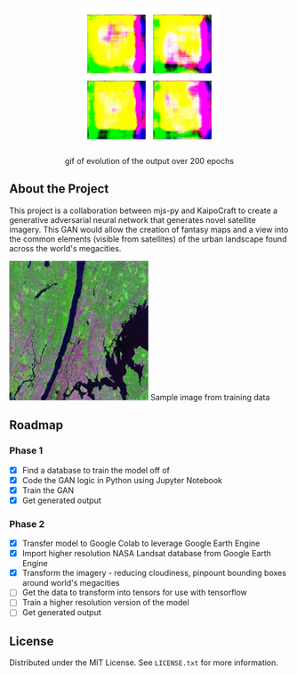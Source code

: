 <!-- mapGAN README -->
<div align="center">
  <a href="https://github.com/KaipoCraft/mapGAN">
    <img src="./images/generatedImagery.gif" alt="Logo" width="250" height="250">
  </a>

  <p align="center">gif of evolution of the output over 200 epochs</p>
</div>

## About the Project

This project is a collaboration between mjs-py and KaipoCraft to create a generative adversarial neural network that generates novel satellite imagery. This GAN would allow the creation of fantasy maps and a view into the common elements (visible from satellites) of the urban landscape found across the world's megacities.

<div align="left">
    <img src="./data/yonkers-satellite-image.jpg" alt="Logo" width="250" height="250">
    Sample image from training data
</div>

## Roadmap
### Phase 1
- [x] Find a database to train the model off of
- [x] Code the GAN logic in Python using Jupyter Notebook
- [x] Train the GAN
- [x] Get generated output
### Phase 2
- [x] Transfer model to Google Colab to leverage Google Earth Engine
- [x] Import higher resolution NASA Landsat database from Google Earth Engine
- [x] Transform the imagery - reducing cloudiness, pinpount bounding boxes around world's megacities
- [ ] Get the data to transform into tensors for use with tensorflow
- [ ] Train a higher resolution version of the model
- [ ] Get generated output

## License
Distributed under the MIT License. See `LICENSE.txt` for more information.